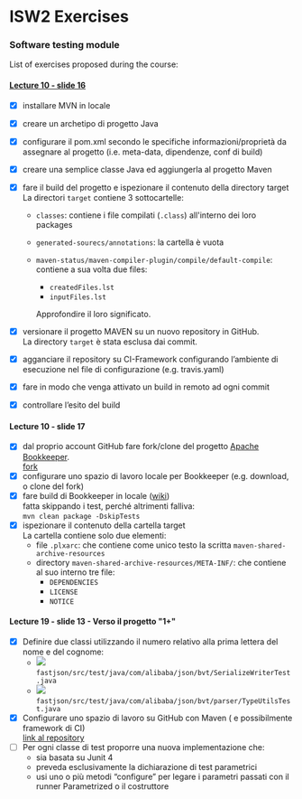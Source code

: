 # ISW2 Exercises
### Software testing module

List of exercises proposed during the course:
#### <a href="https://github.com/lucaMastro/software_testing/tree/main/lezione10-slide16">Lecture 10 - slide 16 </a>

- [x] installare MVN in locale
- [x] creare un archetipo di progetto Java
- [x] configurare il pom.xml secondo le specifiche informazioni/proprietà
da assegnare al progetto (i.e. meta-data, dipendenze, conf di build)
- [x] creare una semplice classe Java ed aggiungerla al progetto Maven
- [x] fare il build del progetto e ispezionare il contenuto della directory
target \
La directori `target` contiene 3 sottocartelle:
    - `classes`: contiene i file compilati (`.class`) all'interno dei loro packages
    - `generated-sourecs/annotations`: la cartella è vuota
    - `maven-status/maven-compiler-plugin/compile/default-compile`: contiene a sua volta
    due files:
        - `createdFiles.lst`
        - `inputFiles.lst`
    
        Approfondire il loro significato.   
     
- [x] versionare il progetto MAVEN su un nuovo repository in GitHub. \
    La directory `target` è stata esclusa dai commit.
- [x] agganciare il repository su CI-Framework configurando l’ambiente di
esecuzione nel file di configurazione (e.g. travis.yaml)
- [x] fare in modo che venga attivato un build in remoto ad ogni commit
- [x] controllare l’esito del build


#### Lecture 10 - slide 17
- [x] dal proprio account GitHub fare fork/clone del
progetto <a href="https://github.com/apache/bookkeeper">Apache Bookkeeper</a>.\
[fork](https://github.com/lucaMastro/bookkeeper) 
- [x] configurare uno spazio di lavoro locale per
Bookkeeper (e.g. download, o clone del fork)
- [x] fare build di Bookkeeper in locale (<a href="https://cwiki.apache.org/confluence/display/BOOKKEEPER/Developer+Setup">wiki</a>)\
fatta skippando i test, perché altrimenti falliva:\
 `mvn clean package -DskipTests`
- [x] ispezionare il contenuto della cartella target\
La cartella contiene solo due elementi:
    - file `.plxarc`: che contiene come unico testo la scritta `maven-shared-archive-resources`
    - directory `maven-shared-archive-resources/META-INF/`: che contiene al suo interno tre file:
        - `DEPENDENCIES`
        - `LICENSE`
        - `NOTICE`
        
#### Lecture 19 - slide 13 - Verso il progetto "1+"
- [x] Definire due classi utilizzando il numero relativo alla prima lettera del nome e del cognome:
    - <img src="https://render.githubusercontent.com/render/math?math={\color{white}\M%20=%2013%20\equiv%205\%20mod\%208%20\implies}"> `fastjson/src/test/java/com/alibaba/json/bvt/SerializeWriterTest.java`
    - <img src="https://render.githubusercontent.com/render/math?math={\color{white}\L%20=%2012%20\equiv%202\%20mod\%2010%20\implies}"> `fastjson/src/test/java/com/alibaba/json/bvt/parser/TypeUtilsTest.java`
- [x] Configurare uno spazio di lavoro su GitHub con Maven ( e possibilmente framework di CI)\
    [link al repository](https://github.com/lucaMastro/fastjson)
- [ ] Per ogni classe di test proporre una nuova implementazione che:
    - sia basata su Junit 4
    - preveda esclusivamente la dichiarazione di test parametrici
    - usi uno o più metodi “configure” per legare i parametri passati con il runner Parametrized o il costruttore
